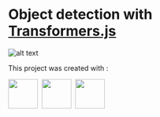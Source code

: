 # Object detection with [Transformers.js](https://huggingface.co/docs/transformers.js/index)

![alt text](image.png)

This project was created with :
<div>
  <img src="https://cdn.jsdelivr.net/gh/devicons/devicon@latest/icons/bun/bun-original.svg" width="60px" height="60px"/>&nbsp;
  <img src="https://cdn.jsdelivr.net/gh/devicons/devicon@latest/icons/javascript/javascript-original.svg" width="60px" height="60px"/>&nbsp;
  <img src="https://huggingface.co/front/assets/huggingface_logo-noborder.svg" width="60px" height="60px"/>&nbsp;
</div>
